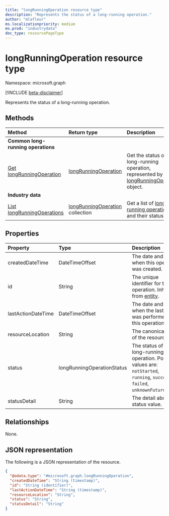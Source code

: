 ```yaml
---
title: "longRunningOperation resource type"
description: "Represents the status of a long-running operation."
author: "mlafleur"
ms.localizationpriority: medium
ms.prod: "industrydata"
doc_type: resourcePageType
---
```


# longRunningOperation resource type

Namespace: microsoft.graph

[!INCLUDE [beta-disclaimer](../../includes/beta-disclaimer.md)]

Represents the status of a long-running operation.

## Methods

| Method                                                                                | Return type                                                             | Description                                                                                                                       |
|:--------------------------------------------------------------------------------------|:------------------------------------------------------------------------|:----------------------------------------------------------------------------------------------------------------------------------|
| **Common long-running operations** |||
| [Get longRunningOperation](../api/longrunningoperation-get.md)                        | [longRunningOperation](../resources/longrunningoperation.md)            | Get the status of a long-running operation, represented by a [longRunningOperation](../resources/longrunningoperation.md) object. |
| **Industry data** |||
| [List longRunningOperations](../api/industrydata-industrydataroot-list-operations.md) | [longRunningOperation](../resources/longrunningoperation.md) collection | Get a list of [long-running operations](../resources/longrunningoperation.md) and their statuses.                                 |

## Properties

| Property           | Type                       | Description                                                                                                                          |
| :----------------- | :------------------------- | :----------------------------------------------------------------------------------------------------------------------------------- |
| createdDateTime    | DateTimeOffset             | The date and time when this operation was created.                                                                                   |
| id                 | String                     | The unique identifier for the operation. Inherited from [entity](../resources/entity.md).                                            |
| lastActionDateTime | DateTimeOffset             | The date and time when the last action was performed on this operation.                                                              |
| resourceLocation   | String                     | The canonical URL of the resource.                                                                                                   |
| status             | longRunningOperationStatus | The status of the long-running operation. Possible values are: `notStarted`, `running`, `succeeded`, `failed`, `unknownFutureValue`. |
| statusDetail       | String                     | The detail about the status value.                                                                                                   |

## Relationships

None.

## JSON representation

The following is a JSON representation of the resource.

<!-- {
  "blockType": "resource",
  "keyProperty": "id",
  "@odata.type": "microsoft.graph.longRunningOperation",
  "openType": false
}
-->

```json
{
  "@odata.type": "#microsoft.graph.longRunningOperation",
  "createdDateTime": "String (timestamp)",
  "id": "String (identifier)",
  "lastActionDateTime": "String (timestamp)",
  "resourceLocation": "String",
  "status": "String",
  "statusDetail": "String"
}
```
